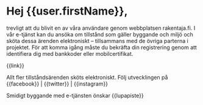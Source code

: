 # Hej {{user.firstName}},

trevligt att du blivit en av v&aring;ra anv&auml;ndare genom webbplatsen rakentaja.fi. I v&aring;r e-tj&auml;nst kan du ans&ouml;ka om tillst&aring;nd som g&auml;ller byggande och milj&ouml; och sk&ouml;ta dessa &auml;renden elektroniskt – tillsammans med de &ouml;vriga parterna i projektet. F&ouml;r att komma ig&aring;ng m&aring;ste du bekr&auml;fta din registrering genom att identifiera dig med bankkoder eller mobilcertifikat.

{{link}}

Allt fler tillst&aring;nds&auml;renden sk&ouml;ts elektroniskt. F&ouml;lj utvecklingen p&aring; {{facebook}} | {{twitter}} | {{instagram}}

Smidigt byggande med e-tj&auml;nsten &ouml;nskar
{{lupapiste}}
